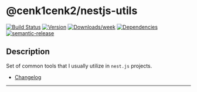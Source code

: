 # @cenk1cenk2/nestjs-utils

[![Build Status](https://drone.kilic.dev/api/cenk1cenk2/nestjs-tools/status.svg)](https://drone.kilic.dev/@cenk1cenk2/nestjs-tools) [![Version](https://img.shields.io/npm/v/@cenk1cenk2/nestjs-utils.svg)](https://npmjs.org/package/@cenk1cenk2/nestjs-utils) [![Downloads/week](https://img.shields.io/npm/dw/@cenk1cenk2/nestjs-utils.svg)](https://npmjs.org/package/@cenk1cenk2/nestjs-utils) [![Dependencies](https://img.shields.io/librariesio/release/npm/@cenk1cenk2/nestjs-utils)](https://npmjs.org/package/@cenk1cenk2/nestjs-utils) [![semantic-release](https://img.shields.io/badge/%20%20%F0%9F%93%A6%F0%9F%9A%80-semantic--release-e10079.svg)](https://github.com/semantic-release/semantic-release)

## Description

Set of common tools that I usually utilize in `nest.js` projects.

- [Changelog](./CHANGELOG.md)

<!-- toc -->

<!-- tocstop -->

---
